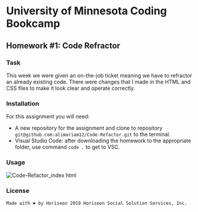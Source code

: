 # University of Minnesota Coding Bookcamp
## Homework #1: Code Refractor

### Task

This week we were given an on-the-job ticket meaning we have to refractor an already existing code. There were changes that I made in the HTML and CSS files to make it look clear and operate correctly. 


### Installation
  For this assignment you will need:
  - A new repository for the assignment and clone to repository `git@github.com:alimariam12/Code-Refactor.git` to the terminal.
  - Visual Studio Code: after downloading the homework to the appropriate folder, use command `code .` to get to VSC. 

### Usage 

![Code-Refactor_index html](https://user-images.githubusercontent.com/71665063/95003536-e5ea1c80-05a5-11eb-946b-8f6dc36f84e0.png)


### License
`Made with ❤️️ by Horiseon
2019 Horiseon Social Solution Services, Inc.`


